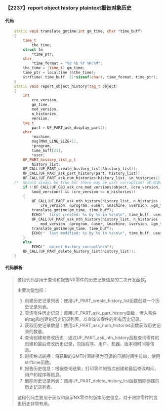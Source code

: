 ### 【2237】report object history plaintext报告对象历史

#### 代码

```cpp
    static void translate_gmtime(int gm_time, char *time_buff)  
    {  
        time_t  
            the_time;  
        struct tm  
            *time_ptr;  
        char  
            *time_format = "%d %b %Y %H:%M";  
        the_time = (time_t) gm_time;  
        time_ptr = localtime (&the_time);  
        strftime( time_buff, 21*sizeof(char), time_format, time_ptr);  
    }  
    static void report_object_history(tag_t object)  
    {  
        int  
            cre_version,  
            gm_time,  
            mod_version,  
            n_histories,  
            version;  
        tag_t  
            part = UF_PART_ask_display_part();  
        char  
            *machine,  
            msg[MAX_LINE_SIZE+1],  
            *program,  
            time_buff[21],  
            *user;  
        UF_PART_history_list_p_t  
            history_list;  
        UF_CALL(UF_PART_create_history_list(&history_list));  
        UF_CALL(UF_PART_ask_part_history(part, history_list));  
        UF_CALL(UF_PART_ask_num_histories(history_list, &n_histories));  
    /*  Should always be true but there may be part corruption! 译:应该始终为真，但可能会有部分损坏！ */  
        if (!UF_CALL(UF_OBJ_ask_cre_mod_versions(object, &cre_version,  
            &mod_version)) && (cre_version <= n_histories))  
        {  
            UF_CALL(UF_PART_ask_nth_history(history_list, n_histories -  
                cre_version, &program, &user, &machine, &version, &gm_time));  
            translate_gmtime(gm_time, time_buff);  
            ECHO("  first created: %s by %s in %s\n\n", time_buff, user, program);  
            UF_CALL(UF_PART_ask_nth_history(history_list, n_histories -  
                mod_version, &program, &user, &machine, &version, &gm_time));  
            translate_gmtime(gm_time, time_buff);  
            ECHO("  last modified: %s by %s in %s\n\n", time_buff, user, program);  
        }  
        else  
            ECHO("  object history corrupt\n\n");  
        UF_CALL(UF_PART_delete_history_list(history_list));  
    }

```

#### 代码解析

> 这段代码是用于查询和报告NX零件的历史记录信息的二次开发函数。
>
> 主要功能包括：
>
> 1. 创建历史记录列表：使用UF_PART_create_history_list函数创建一个历史记录列表。
> 2. 查询零件历史记录：调用UF_PART_ask_part_history函数，传入零件的tag和创建的历史记录列表，以查询该零件的所有历史记录。
> 3. 获取历史记录数量：使用UF_PART_ask_num_histories函数获取历史记录的数量。
> 4. 查询创建和修改历史：通过UF_PART_ask_nth_history函数查询零件的创建和最后修改历史记录，包括程序、用户、机器、版本和时间等信息。
> 5. 时间格式转换：将获取的GMT时间转换为可读的日期时间字符串，使用strftime函数。
> 6. 报告历史信息：根据查询结果，打印零件的首次创建和最后修改时间、用户和程序等信息。
> 7. 删除历史记录列表：调用UF_PART_delete_history_list函数删除创建的历史记录列表。
>
> 这段代码主要用于获取和展示NX零件的版本历史信息，对于跟踪零件的变更历史非常有用。
>
